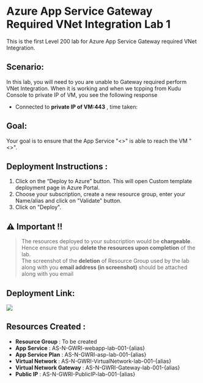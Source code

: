 # Azure App Service Gateway Required VNet Integration  Lab 1

This is the first Level 200 lab for Azure App Service Gateway required VNet Integration.

## Scenario:
In this lab, you will need to you are unable to Gateway required perform VNet Integration.
When it is working and when we tcpping from Kudu Console to private IP of VM, you see the following response
- Connected to **private IP of VM:443** , time taken: <time in ms>

## Goal:
Your goal is to ensure that the App Service "<>" is able to reach the VM "<>". 

## Deployment Instructions :
1.	Click on the “Deploy to Azure” button. 
   This will open Custom template deployment page in Azure Portal. <br>
2.	Choose your subscription, create a new resource group, enter your Name/alias and click on "Validate" button. <br>
3.	Click on "Deploy". <br>

## :warning: **Important !!**<br>
> The resources deployed to your subscription would be **chargeable**. Hence ensure that you **delete the resources upon completion** of the lab.<br>
> The screenshot of the **deletion** of Resource Group used by the lab along with you **email address (in screenshot)** should be attached along with you email 

## Deployment Link:
<a href="https://portal.azure.com/#create/Microsoft.Template/uri/https%3A%2F%2Fraw.githubusercontent.com%2Fvijaysaayi%2FAzure-App-Service-Labs%2Fmain%2FConfig%2FVNet%2520Integration%2FGateway%2520Required%2Ftemplate.json" target="_blank">
    <img src="https://azurecomcdn.azureedge.net/mediahandler/acomblog/media/Default/blog/deploybutton.png"/>
</a> 

## Resources Created : 
- **Resource  Group**  : To be created
- **App Service**      : AS-N-GWRI-webapp-lab-001-{alias}
- **App Service Plan** : AS-N-GWRI-asp-lab-001-{alias}
- **Virtual Network**  : AS-N-GWRI-VirtualNetwork-lab-001-{alias}
- **Virtual Network Gateway** : AS-N-GWRI-Gateway-lab-001-{alias}
- **Public IP**        : AS-N-GWRI-PublicIP-lab-001-{alias}
   








